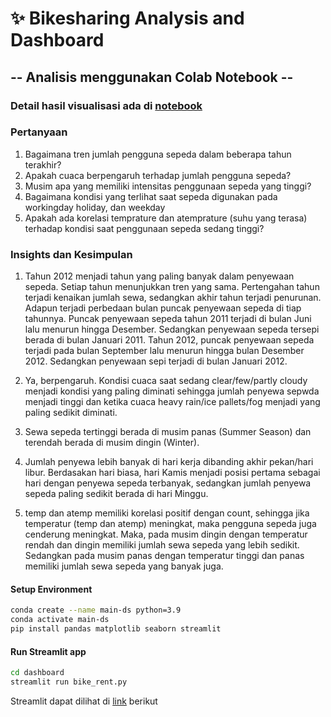 # ✨ Bikesharing Analysis and Dashboard

## -- Analisis menggunakan Colab Notebook -- 

### Detail hasil visualisasi ada di [notebook](https://github.com/nabilahrahmawati/Bike_Dashboard/blob/main/Projek_Bikesharing.ipynb)

### Pertanyaan
1. Bagaimana tren jumlah pengguna sepeda dalam beberapa tahun terakhir?
2. Apakah cuaca berpengaruh terhadap jumlah pengguna sepeda?
3. Musim apa yang memiliki intensitas penggunaan sepeda yang tinggi?
4. Bagaimana kondisi yang terlihat saat sepeda digunakan pada workingday holiday, dan weekday
5. Apakah ada korelasi temprature dan atemprature (suhu yang terasa) terhadap kondisi saat penggunaan sepeda sedang tinggi?

### Insights dan Kesimpulan
1. Tahun 2012 menjadi tahun yang paling banyak dalam penyewaan sepeda. Setiap tahun menunjukkan tren yang sama. Pertengahan tahun terjadi kenaikan jumlah sewa, sedangkan akhir tahun terjadi penurunan. Adapun terjadi perbedaan bulan puncak penyewaan sepeda di tiap tahunnya. Puncak penyewaan sepeda tahun 2011 terjadi di bulan Juni lalu menurun hingga Desember. Sedangkan penyewaan sepeda tersepi berada di bulan Januari 2011. Tahun 2012, puncak penyewaan sepeda terjadi pada bulan September lalu menurun hingga bulan Desember 2012. Sedangkan penyewaan sepi terjadi di bulan Januari 2012.

2. Ya, berpengaruh. Kondisi cuaca saat sedang clear/few/partly cloudy menjadi kondisi yang paling diminati sehingga jumlah penyewa sepwda menjadi tinggi dan ketika cuaca heavy rain/ice pallets/fog menjadi yang paling sedikit diminati.

3. Sewa sepeda tertinggi berada di musim panas (Summer Season) dan terendah berada di musim dingin (Winter).

4. Jumlah penyewa lebih banyak di hari kerja dibanding akhir pekan/hari libur. Berdasakan hari biasa, hari Kamis menjadi posisi pertama sebagai hari dengan penyewa sepeda terbanyak, sedangkan jumlah penyewa sepeda paling sedikit berada di hari Minggu.

5. temp dan atemp memiliki korelasi positif dengan count, sehingga jika temperatur (temp dan atemp) meningkat, maka pengguna sepeda juga cenderung meningkat. Maka, pada musim dingin dengan temperatur rendah dan dingin memiliki jumlah sewa sepeda yang lebih sedikit. Sedangkan pada musim panas dengan temperatur tinggi dan panas memiliki jumlah sewa sepeda yang banyak juga.

#### Setup Environment
```bash
conda create --name main-ds python=3.9
conda activate main-ds
pip install pandas matplotlib seaborn streamlit
```

#### Run Streamlit app
```bash
cd dashboard
streamlit run bike_rent.py
```
Streamlit dapat dilihat di [link](https://bikedashboard-j6dckywxgyzy9xacbyx8aa.streamlit.app/) berikut

